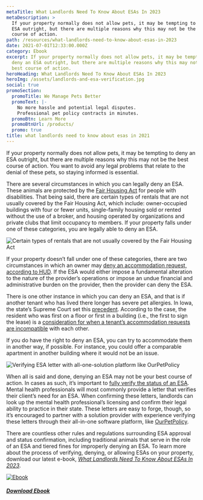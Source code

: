 ```yaml
---
metaTitle: What Landlords Need To Know About ESAs In 2023
metaDescription: >
  If your property normally does not allow pets, it may be tempting to deny an
  ESA outright, but there are multiple reasons why this may not be the best
  course of action.
path: /resources/what-landlords-need-to-know-about-esas-in-2023
date: 2021-07-01T12:33:00.000Z
category: Ebook
excerpt: If your property normally does not allow pets, it may be tempting to
  deny an ESA outright, but there are multiple reasons why this may not be the
  best course of action.
heroHeading: What Landlords Need To Know About ESAs In 2023
heroImg: /assets/landlords-and-esa-verification.jpg
social: true
promoSection:
  promoTitle: We Manage Pets Better​
  promoText: |-
    No more hassle and potential legal disputes.
    Professional pet policy contracts in minutes.
  promoBtn: Learn More
  promoBtnUrl: /products/
  promo: true
title: what landlords need to know about esas in 2021
---
```

If your property normally does not allow pets, it may be tempting to deny an ESA outright, but there are multiple reasons why this may not be the best course of action. You want to avoid any legal problems that relate to the denial of these pets, so staying informed is essential.

There are several circumstances in which you can legally deny an ESA. These animals are protected by the [Fair Housing Act](https://www.hud.gov/sites/documents/FHEO_BOOKLET_ENG.PDF) for people with disabilities. That being said, there are certain types of rentals that are not usually covered by the Fair Housing Act, which include: owner-occupied buildings with four or fewer units, single-family housing sold or rented without the use of a broker, and housing operated by organizations and private clubs that limit occupancy to members. If your property falls under one of these categories, you are legally able to deny an ESA.

![Certain types of rentals that are not usually covered by the Fair Housing Act](/assets/fair-housing-act1.jpeg "Fair Housing Act")

If your property doesn’t fall under one of these categories, there are two circumstances in which an owner may [deny an accommodation request, according to HUD](https://www.google.com/url?q=https://landlordtech.com/resources/heres-how-an-esa-hud-sting-cost-this-property-manager&sa=D&source=docs&ust=1671694492877051&usg=AOvVaw1pjjx8HFmL-ZSy5pMGGMJi). If the ESA would either impose a fundamental alteration to the nature of the provider’s operations or impose an undue financial and administrative burden on the provider, then the provider can deny the ESA.

There is one other instance in which you can deny an ESA, and that is if another tenant who has lived there longer has severe pet allergies. In Iowa, the state’s Supreme Court set this [precedent](https://cdn.radioiowa.com/wp-content/uploads/2020/06/Supreme-Court-Allergies-Ruling-PDF.pdf). According to the case, the resident who was first on a floor or first in a building (i.e., the first to sign the lease) is a [consideration for when a tenant’s accommodation requests are incompatible](https://www.google.com/url?q=https://landlordtech.com/resources/considerations-tenants-make-when-choosing-a-rental&sa=D&source=docs&ust=1671694492912614&usg=AOvVaw38DtCwmHCD87fcf9bfZsKu) with each other.

If you do have the right to deny an ESA, you can try to accommodate them in another way, if possible. For instance, you could offer a comparable apartment in another building where it would not be an issue.

![Verifying ESA letter with all-one-solution platform like OurPetPolicy](/assets/verifying-esa-letters-768x432.jpeg "Verifying ESA letter")

When all is said and done, denying an ESA may not be your best course of action. In cases as such, it’s important to [fully verify the status of an ESA](https://www.google.com/url?q=https://landlordtech.com/resources/the-opportunity-cost-of-not-verifying-tenant-esa-etters&sa=D&source=docs&ust=1671694492876145&usg=AOvVaw0-xgYaO6RCcqROQCAYSv-9). Mental health professionals will most commonly provide a letter that verifies their client’s need for an ESA. When confirming these letters, landlords can look up the mental health professional’s licensing and confirm their legal ability to practice in their state. These letters are easy to forge, though, so it’s encouraged to partner with a solution provider with experience verifying these letters through their all-in-one software platform, like [OurPetPolicy](https://landlordtech.com/products).

There are countless other rules and regulations surrounding ESA approval and status confirmation, including traditional animals that serve in the role of an ESA and tiered fines for improperly denying an ESA. To learn more about the process of verifying, denying, or allowing ESAs on your property, download our latest e-book, *[What Landlords Need To Know About ESAs In 2023](https://landlordtech.com/assets/ourpetpolicy_landlords_esas_ebook.pdf)*.

[![Ebook](/assets/landlord_esas_2023_ebook.png "Ebook")](https://landlordtech.com/assets/ourpetpolicy_landlords_esas_ebook.pdf)

###### **[Download Ebook](https://landlordtech.com/assets/ourpetpolicy_landlords_esas_ebook.pdf)**